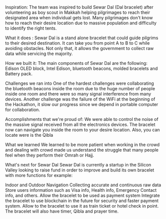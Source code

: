 Inspiration:
The team was inspired to build Sewar Dal (Dal bracelet) after volunteering as boy scout in Makkah helping pilgrimages to reach their designated area when individual gets lost. Many pilgrimages don't know how to reach their desire location due to massive population and difficulty to identify the right tents.

What it does :
Sewar Dal is a stand alone bracelet that could guide pilgrims to their desired destination. It can take you from point A to B to C while avoiding obstacles. Not only that, it allows the government to collect raw data while servicing the majority.

How we built it:
The main components of Sewar Dal are the following: Edison OLED block, Intel Edison, bluetooth beacons, molded bracelets and Battery pack.

Challenges we ran into
One of the hardest challenges were collaborating the bluetooth beacons inside the room due to the huge number of people inside one room and there were so many signal interference from many devices. Another challenge was the failure of the WiFi at the beginning of the Hackathon, it slow our progress since we depend in portable computer for collaboration.

Accomplishments that we're proud of:
We were able to control the noise of the massive signal received from all the electronics devices. The bracelet now can navigate you inside the room to your desire location. Also, you can locate were is the Qibla

What we learned
We learned to be more patient when working in the crowd and dealing with crowd made us understand the struggle that many people feel when they perform their Omrah or Hajj.

What's next for Sewar Dal
Sewar Dal is currently a startup in the Silicon Valley looking to raise fund in order to improve and build its own bracelet with more functions for example:

Indoor and Outdoor Navigation
Collecting accurate and continuous raw data
Store users information such as Visa info, Health info, Emergency Contact info, and others.
Allow the bracelet to be used as payment system
Integrate the bracelet to use blockchain in the future for security and faster payment system.
Allow to the bracelet to use it as train ticket or hotel check in point.
The bracelet will also have timer, Qibla and prayer time.